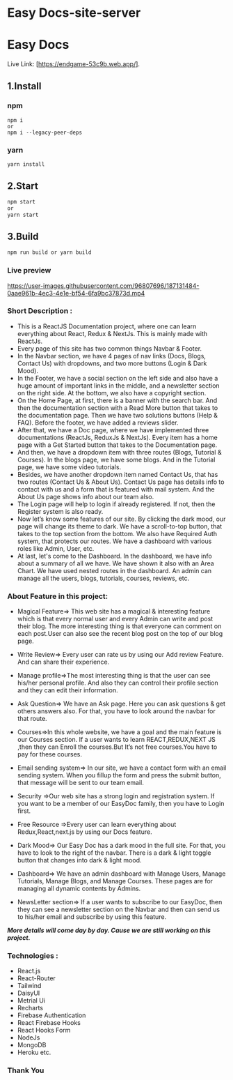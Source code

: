 # Easy Docs-site-server

# Easy Docs

Live Link: [https://endgame-53c9b.web.app/].

## 1.Install

### npm

```
npm i
or
npm i --legacy-peer-deps
```

### yarn

```
yarn install
```

## 2.Start

```sh
npm start
or
yarn start
```

## 3.Build

```sh
npm run build or yarn build
```

### Live preview 

https://user-images.githubusercontent.com/96807696/187131484-0aae961b-4ec3-4e1e-bf54-6fa9bc37873d.mp4



### Short Description :


- This is a ReactJS Documentation project, where one can learn everything about React, Redux & NextJs. This is mainly made with ReactJs.
- Every page of this site has two common things Navbar & Footer.
- In the Navbar section, we have 4 pages of nav links (Docs, Blogs, Contact Us) with dropdowns, and two more buttons (Login & Dark Mood).
- In the Footer, we have a social section on the left side and also have a huge amount of important links in the middle, and a newsletter section on the right side. At the bottom, we also have a copyright section.
- On the Home Page, at first, there is a banner with the search bar. And then the documentation section with a Read More button that takes to the documentation page. Then we have two solutions buttons (Help & FAQ). Before the footer, we have added a reviews slider.
- After that, we have a Doc page, where we have implemented three documentations (ReactJs, ReduxJs & NextJs). Every item has a home page with a Get Started button that takes to the Documentation page.
- And then, we have a dropdown item with three routes (Blogs, Tutorial & Courses). In the blogs page, we have some blogs. And in the Tutorial page, we have some video tutorials.
- Besides, we have another dropdown item named Contact Us, that has two routes (Contact Us & About Us). Contact Us page has details info to contact with us and a form that is featured with mail system. And the About Us page shows info about our team also.
- The Login page will help to login if already registered. If not, then the Register system is also ready.
- Now let’s know some features of our site. By clicking the dark mood, our page will change its theme to dark. We have a scroll-to-top button, that takes to the top section from the bottom. We also have Required Auth system, that protects our routes. We have a dashboard with various roles like Admin, User, etc.
- At last, let's come to the Dashboard. In the dashboard, we have info about a summary of all we have. We have shown it also with an Area Chart. We have used nested routes in the dashboard. An admin can manage all the users, blogs, tutorials, courses, reviews, etc.
### About Feature in this project:

- Magical Feature=> This web site has a magical & interesting  feature which is that every normal user and every Admin can write and post their blog. The more interesting thing is that everyone can comment on each post.User can also see the recent blog post on the top of our blog page.

- Write Review=> Every user can rate us by using our Add review Feature. And can share their experience.

- Manage profile=>The most interesting thing is that the user can see his/her personal profile. And also they can control their profile section and they can edit their information.

- Ask Question=> We have an Ask page. Here you can ask questions & get others answers also. For that, you have to look around the navbar for that route.

- Courses=>In this whole website, we have a goal and the main feature is our Courses section. If a user wants to learn REACT,REDUX,NEXT JS ,then they can Enroll the courses.But It’s not free courses.You have to pay for these courses.

- Email sending system=> In our site, we have a contact form with an email sending system. When you  fillup the form and press the submit button, that message will be sent to our team email.

- Security =>Our web site has a strong login and registration system. If you want to be a member of our EasyDoc family, then you have to Login first.

- Free Resource =>Every user can learn everything about Redux,React,next.js by using our Docs feature.

- Dark Mood=> Our Easy Doc has a dark mood in the full site. For that, you have to look to the right of the navbar. There is a dark & light toggle button that changes into dark & light mood.

- Dashboard=> We have an admin dashboard with Manage  Users, Manage Tutorials, Manage Blogs, and Manage Courses. These pages are for managing all dynamic contents by Admins. 

- NewsLetter section=> If a user wants to subscribe to our EasyDoc, then they can see a newsletter section on the Navbar and then can send us to his/her email and subscribe by using this feature.


***More details will come day by day. Cause we are still working on this project.***


### Technologies :
- React.js
- React-Router
- Tailwind
- DaisyUI
- Metrial Ui
- Recharts
- Firebase Authentication
- React Firebase Hooks 
- React Hooks Form 
- NodeJs
- MongoDB
- Heroku etc.


### Thank You
